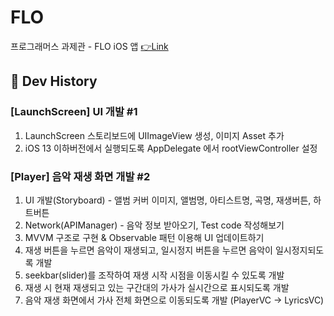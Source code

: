 # FLO
프로그래머스 과제관 - FLO iOS 앱 [👉Link](https://programmers.co.kr/skill_check_assignments/2)

## 👣 Dev History
### [LaunchScreen] UI 개발 #1
1. LaunchScreen 스토리보드에 UIImageView 생성, 이미지 Asset 추가
2. iOS 13 이하버전에서 실행되도록 AppDelegate 에서 rootViewController 설정

### [Player] 음악 재생 화면 개발 #2
1. UI 개발(Storyboard) - 앨범 커버 이미지, 앨범명, 아티스트명, 곡명, 재생버튼, 하트버튼
2. Network(APIManager) - 음악 정보 받아오기, Test code 작성해보기
3. MVVM 구조로 구현 & Observable 패턴 이용해 UI 업데이트하기
4. 재생 버튼을 누르면 음악이 재생되고, 일시정지 버튼을 누르면 음악이 일시정지되도록 개발
5. seekbar(slider)를 조작하여 재생 시작 시점을 이동시킬 수 있도록 개발
6. 재생 시 현재 재생되고 있는 구간대의 가사가 실시간으로 표시되도록 개발
7. 음악 재생 화면에서 가사 전체 화면으로 이동되도록 개발 (PlayerVC → LyricsVC)
